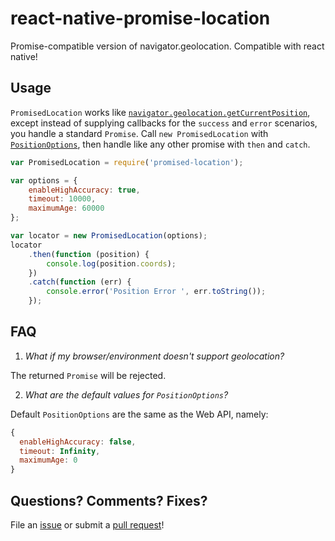 # react-native-promise-location
Promise-compatible version of navigator.geolocation. Compatible with react native!

## Usage

`PromisedLocation` works like [`navigator.geolocation.getCurrentPosition`](https://developer.mozilla.org/en-US/docs/Web/API/Geolocation/getCurrentPosition), except instead of supplying callbacks for the `success` and `error` scenarios, you handle a standard `Promise`. Call `new PromisedLocation` with [`PositionOptions`](https://developer.mozilla.org/en-US/docs/Web/API/PositionOptions), then handle like any other promise with `then` and `catch`.

```javascript
var PromisedLocation = require('promised-location');

var options = {
	enableHighAccuracy: true,
	timeout: 10000,
	maximumAge: 60000
};

var locator = new PromisedLocation(options);
locator
	.then(function (position) {
		console.log(position.coords);
	})
	.catch(function (err) {
		console.error('Position Error ', err.toString());
	});
```

## FAQ

1. _What if my browser/environment doesn't support geolocation?_

  The returned `Promise` will be rejected.

2. _What are the default values for `PositionOptions`?_

  Default `PositionOptions` are the same as the Web API, namely:
  ```javascript
  {
	enableHighAccuracy: false,
	timeout: Infinity,
	maximumAge: 0
  }
  ```
## Questions? Comments? Fixes?

File an [issue](https://github.com/vinniegarcia/promised-location/issues) or submit a [pull request](https://github.com/vinniegarcia/promised-location/pulls)!